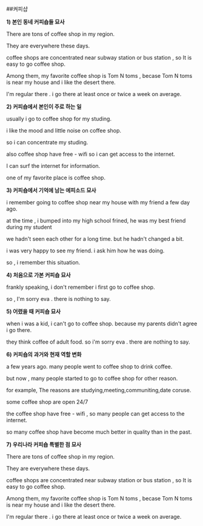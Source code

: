 ##켜피샵

**1) 본인 동네 커피숍들 묘사**

There are tons of coffee shop in my region.

They are everywhere these days.

coffee shops are concentrated near subway station or bus station , so It is easy to go coffee shop.

Among them, my favorite coffee shop is Tom N toms , becase Tom N toms is near my house and i like the desert there.

I'm regular there . i go there at least once or twice a week on average.

 

**2) 커피숍에서 본인이 주로 하는 일**

usually i go to coffee shop for my studing.

i like the mood and little noise on coffee shop.

so i can concentrate my studing.

also coffee shop have free - wifi so i can get access to the internet.

I can surf the internet for information.

one of my favorite place is coffee shop.



**3) 커피숍에서 기억에 남는 에피소드 묘사**

i remember going to coffee shop near my house with my friend a few day ago.

at the time , i bumped into my high school frined, he was my best friend during my student

we hadn't seen each other for a long time. but he hadn't changed a bit.

i was very happy to see my friend.  i ask him how he was doing.

so , i remember this situation.



**4) 처음으로 가본 커피숍 묘사**

frankly speaking, i don't remember i first go to coffee shop.

so , I'm sorry eva . there is nothing to say.



**5) 어렸을 때 커피숍 묘사**

when i was a kid, i can't go to coffee shop. because my parents didn't agree i go there.

they think coffee of adult food. so i'm sorry eva . there are nothing to say.



**6) 커피숍의 과거와 현재 역할 변화**

a few years ago. many people went to coffee shop to drink coffee.

but now , many people started to go to coffee shop for other reason.

for example, The reasons are studying,meeting,communiting,date coruse.

some coffee shop are open 24/7

the coffee shop have free - wifi , so many people can get access to the internet.

so many coffee shop have become much better in quality than in the past.



**7) 우리나라 커피숍 특별한 점 묘사**

There are tons of coffee shop in my region.

They are everywhere these days.

coffee shops are concentrated near subway station or bus station , so It is easy to go coffee shop.

Among them, my favorite coffee shop is Tom N toms , becase Tom N toms is near my house and i like the desert there.

I'm regular there . i go there at least once or twice a week on average.
